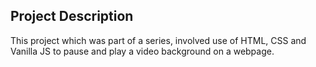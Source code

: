 ## Project Description

This project which was part of a series, involved use of HTML, CSS and Vanilla JS to pause and play a video background on a webpage. 
